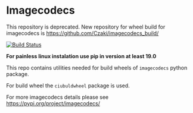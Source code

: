 # Imagecodecs 

This repository is deprecated. New repository for wheel build for imagecodecs is https://github.com/Czaki/imagecodecs_build/

[![Build Status](https://dev.azure.com/bokota/imagecodecs/_apis/build/status/Czaki.imagecodecs?branchName=master)](https://dev.azure.com/bokota/imagecodecs/_build/latest?definitionId=3&branchName=master)

**For painless linux instalation use pip in version at least 19.0**

This repo contains utilities needed for build wheels of `imagecodecs` python package. 

For build wheel the `ciubuldwheel` package is used. 

For more imagecodecs details please see https://pypi.org/project/imagecodecs/